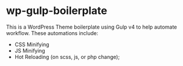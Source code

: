 # wp-gulp-boilerplate

This is a WordPress Theme boilerplate using Gulp v4 to help automate workflow. These automations include:
- CSS Minifying
- JS Minifying
- Hot Reloading (on scss, js, or php change);
